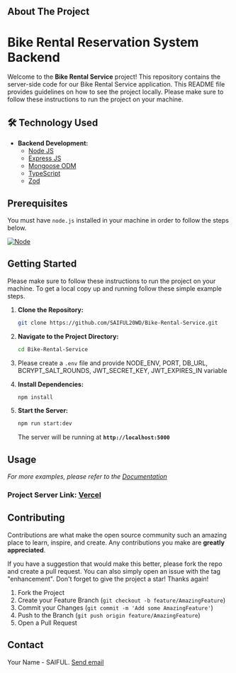 ## About The Project

# **Bike Rental Reservation System Backend**

Welcome to the **Bike Rental Service** project! This repository contains the server-side code for our Bike Rental Service application. This README file provides guidelines on how to see the project locally. Please make sure to follow these instructions to run the project on your machine.

## 🛠️ Technology Used

-   **Backend Development:**
    -   [Node JS][Node-url]
    -   [Express JS][Express-url]
    -   [Mongoose ODM][Mongoose-url]
    -   [TypeScript][Typescript-url]
    -   [Zod][Zod-url]

## Prerequisites

You must have `node.js` installed in your machine in order to follow the steps below.

[![Node][Node.js]][Node-url]

## **Getting Started**

Please make sure to follow these instructions to run the project on your machine. To get a local copy up and running follow these simple example steps.

1. **Clone the Repository:**

    ```bash
    git clone https://github.com/SAIFUL20WD/Bike-Rental-Service.git
    ```

2. **Navigate to the Project Directory:**

    ```bash
    cd Bike-Rental-Service
    ```

3. Please create a `.env` file and provide NODE_ENV, PORT, DB_URL, BCRYPT_SALT_ROUNDS, JWT_SECRET_KEY, JWT_EXPIRES_IN variable

4. **Install Dependencies:**

    ```bash
    npm install
    ```

5. **Start the Server:**

    ```bash
    npm run start:dev
    ```

    The server will be running at **`http://localhost:5000`**

## Usage

_For more examples, please refer to the [Documentation](https://documenter.getpostman.com/view/29777357/2sA3XWcdvQ)_

### Project Server Link: [Vercel](https://bike-rental-service-eosin.vercel.app/)

## Contributing

Contributions are what make the open source community such an amazing place to learn, inspire, and create. Any contributions you make are **greatly appreciated**.

If you have a suggestion that would make this better, please fork the repo and create a pull request. You can also simply open an issue with the tag "enhancement".
Don't forget to give the project a star! Thanks again!

1. Fork the Project
2. Create your Feature Branch (`git checkout -b feature/AmazingFeature`)
3. Commit your Changes (`git commit -m 'Add some AmazingFeature'`)
4. Push to the Branch (`git push origin feature/AmazingFeature`)
5. Open a Pull Request

## Contact

Your Name - SAIFUL. <a href="mailto:saiful2076af@gmail.com">Send email</a>

[product-screenshot]: images/screenshot.png
[Node.js]: https://nodejs.org/static/logos/nodejsDark.svg
[Node-url]: https://nodejs.org/en/download/prebuilt-installer
[Express-url]: https://expressjs.com/
[Mongoose-url]: https://mongoosejs.com/
[Typescript-url]: https://www.typescriptlang.org/
[Zod-url]: https://zod.dev/
